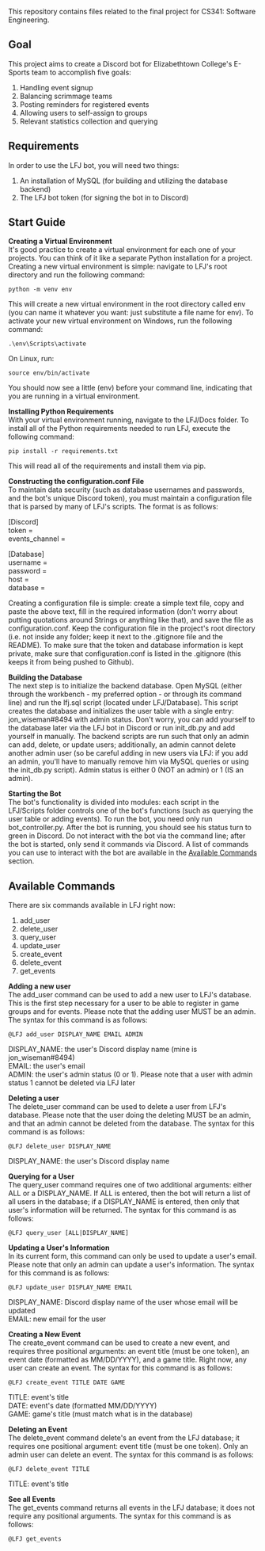 This repository contains files related to the final project for CS341: Software Engineering.

## Goal  
This project aims to create a Discord bot for Elizabethtown College's E-Sports team to accomplish five goals:  
1. Handling event signup  
2. Balancing scrimmage teams  
3. Posting reminders for registered events  
4. Allowing users to self-assign to groups  
5. Relevant statistics collection and querying  

## Requirements
In order to use the LFJ bot, you will need two things:  

1. An installation of MySQL (for building and utilizing the database backend)  
2. The LFJ bot token (for signing the bot in to Discord)

## Start Guide

**Creating a Virtual Environment**  
It's good practice to create a virtual environment for each one of your projects.  You can think of it like a separate Python installation for a project.  Creating a new virtual environment is simple: navigate to LFJ's root directory and run the following command:

`python -m venv env`

This will create a new virtual environment in the root directory called env (you can name it whatever you want: just substitute a file name for env).  To activate your new virtual environment on Windows, run the following command:

`.\env\Scripts\activate`

On Linux, run:

`source env/bin/activate`

You should now see a little (env) before your command line, indicating that you are running in a virtual environment.

**Installing Python Requirements**  
With your virtual environment running, navigate to the LFJ/Docs folder.  To install all of the Python requirements needed to run LFJ, execute the following command:  

`pip install -r requirements.txt`

This will read all of the requirements and install them via pip.

**Constructing the configuration.conf File**  
To maintain data security (such as database usernames and passwords, and the bot's unique Discord token), you must maintain a configuration file that is parsed by many of LFJ's scripts.  The format is as follows:  

[Discord]  
token =   
events_channel =   

[Database]  
username =   
password =   
host =   
database =   

Creating a configuration file is simple: create a simple text file, copy and paste the above text, fill in the required information (don't worry about putting quotations around Strings or anything like that), and save the file as configuration.conf.  Keep the configuration file in the project's root directory (i.e. not inside any folder; keep it next to the .gitignore file and the README).  To make sure that the token and database information is kept private, make sure that configuration.conf is listed in the .gitignore (this keeps it from being pushed to Github).

**Building the Database**    
The next step is to initialize the backend database.  Open MySQL (either through the workbench - my preferred option - or through its command line) and run the lfj.sql script (located under LFJ/Database).  This script creates the database and initializes the user table with a single entry: jon_wiseman#8494 with admin status.  Don't worry, you can add yourself to the database later via the LFJ bot in Discord or run init_db.py and add yourself in manually.  The backend scripts are run such that only an admin can add, delete, or update users; additionally, an admin cannot delete another admin user (so be careful adding in new users via LFJ: if you add an admin, you'll have to manually remove him via MySQL queries or using the init_db.py script).  Admin status is either 0 (NOT an admin) or 1 (IS an admin).

**Starting the Bot**  
The bot's functionality is divided into modules: each script in the LFJ/Scripts folder controls one of the bot's functions (such as querying the user table or adding events).  To run the bot, you need only run bot_controller.py.  After the bot is running, you should see his status turn to green in Discord.  Do not interact with the bot via the command line; after the bot is started, only send it commands via Discord.  A list of commands you can use to interact with the bot are available in the [Available Commands](https://github.com/jonwiseman/LFJ/wiki/2.-Available-Commands) section.

## Available Commands  
There are six commands available in LFJ right now:

1. add_user  
2. delete_user  
3. query_user  
4. update_user  
5. create_event  
6. delete_event  
7. get_events  

**Adding a new user**     
The add_user command can be used to add a new user to LFJ's database.  This is the first step necessary for a user to be able to register in game groups and for events.  Please note that the adding user MUST be an admin.  The syntax for this command is as follows:  

`@LFJ add_user DISPLAY_NAME EMAIL ADMIN`

DISPLAY_NAME: the user's Discord display name (mine is jon_wiseman#8494)  
EMAIL: the user's email  
ADMIN: the user's admin status (0 or 1).  Please note that a user with admin status 1 cannot be deleted via LFJ later

**Deleting a user**    
The delete_user command can be used to delete a user from LFJ's database.  Please note that the user doing the deleting MUST be an admin, and that an admin cannot be deleted from the database.  The syntax for this command is as follows:  

`@LFJ delete_user DISPLAY_NAME`

DISPLAY_NAME: the user's Discord display name  

**Querying for a User**    
The query_user command requires one of two additional arguments: either ALL or a DISPLAY_NAME.  If ALL is entered, then the bot will return a list of all users in the database; if a DISPLAY_NAME is entered, then only that user's information will be returned.  The syntax for this command is as follows:  

`@LFJ query_user [ALL|DISPLAY_NAME]`

**Updating a User's Information**    
In its current form, this command can only be used to update a user's email.  Please note that only an admin can update a user's information.  The syntax for this command is as follows:  

`@LFJ update_user DISPLAY_NAME EMAIL`  

DISPLAY_NAME: Discord display name of the user whose email will be updated  
EMAIL: new email for the user

**Creating a New Event**  
The create_event command can be used to create a new event, and requires three positional arguments: an event title (must be one token), an event date (formatted as MM/DD/YYYY), and a game title.  Right now, any user can create an event.  The syntax for this command is as follows:  

`@LFJ create_event TITLE DATE GAME`  

TITLE: event's title  
DATE: event's date (formatted MM/DD/YYYY)  
GAME: game's title (must match what is in the database)  

**Deleting an Event**  
The delete_event command delete's an event from the LFJ database; it requires one positional argument: event title (must be one token).  Only an admin user can delete an event.  The syntax for this command is as follows:  

`@LFJ delete_event TITLE`

TITLE: event's title

**See all Events**  
The get_events command returns all events in the LFJ database; it does not require any positional arguments.  The syntax for this command is as follows:  

`@LFJ get_events`
